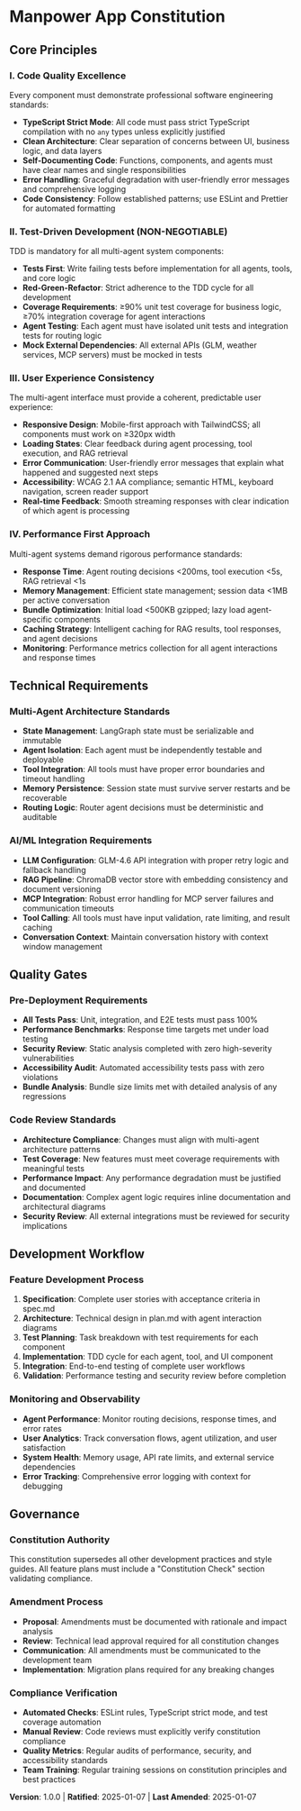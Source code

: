 # Manpower App Constitution

## Core Principles

### I. Code Quality Excellence
Every component must demonstrate professional software engineering standards:
- **TypeScript Strict Mode**: All code must pass strict TypeScript compilation with no `any` types unless explicitly justified
- **Clean Architecture**: Clear separation of concerns between UI, business logic, and data layers
- **Self-Documenting Code**: Functions, components, and agents must have clear names and single responsibilities
- **Error Handling**: Graceful degradation with user-friendly error messages and comprehensive logging
- **Code Consistency**: Follow established patterns; use ESLint and Prettier for automated formatting

### II. Test-Driven Development (NON-NEGOTIABLE)
TDD is mandatory for all multi-agent system components:
- **Tests First**: Write failing tests before implementation for all agents, tools, and core logic
- **Red-Green-Refactor**: Strict adherence to the TDD cycle for all development
- **Coverage Requirements**: ≥90% unit test coverage for business logic, ≥70% integration coverage for agent interactions
- **Agent Testing**: Each agent must have isolated unit tests and integration tests for routing logic
- **Mock External Dependencies**: All external APIs (GLM, weather services, MCP servers) must be mocked in tests

### III. User Experience Consistency
The multi-agent interface must provide a coherent, predictable user experience:
- **Responsive Design**: Mobile-first approach with TailwindCSS; all components must work on ≥320px width
- **Loading States**: Clear feedback during agent processing, tool execution, and RAG retrieval
- **Error Communication**: User-friendly error messages that explain what happened and suggested next steps
- **Accessibility**: WCAG 2.1 AA compliance; semantic HTML, keyboard navigation, screen reader support
- **Real-time Feedback**: Smooth streaming responses with clear indication of which agent is processing

### IV. Performance First Approach
Multi-agent systems demand rigorous performance standards:
- **Response Time**: Agent routing decisions <200ms, tool execution <5s, RAG retrieval <1s
- **Memory Management**: Efficient state management; session data <1MB per active conversation
- **Bundle Optimization**: Initial load <500KB gzipped; lazy load agent-specific components
- **Caching Strategy**: Intelligent caching for RAG results, tool responses, and agent decisions
- **Monitoring**: Performance metrics collection for all agent interactions and response times

## Technical Requirements

### Multi-Agent Architecture Standards
- **State Management**: LangGraph state must be serializable and immutable
- **Agent Isolation**: Each agent must be independently testable and deployable
- **Tool Integration**: All tools must have proper error boundaries and timeout handling
- **Memory Persistence**: Session state must survive server restarts and be recoverable
- **Routing Logic**: Router agent decisions must be deterministic and auditable

### AI/ML Integration Requirements
- **LLM Configuration**: GLM-4.6 API integration with proper retry logic and fallback handling
- **RAG Pipeline**: ChromaDB vector store with embedding consistency and document versioning
- **MCP Integration**: Robust error handling for MCP server failures and communication timeouts
- **Tool Calling**: All tools must have input validation, rate limiting, and result caching
- **Conversation Context**: Maintain conversation history with context window management

## Quality Gates

### Pre-Deployment Requirements
- **All Tests Pass**: Unit, integration, and E2E tests must pass 100%
- **Performance Benchmarks**: Response time targets met under load testing
- **Security Review**: Static analysis completed with zero high-severity vulnerabilities
- **Accessibility Audit**: Automated accessibility tests pass with zero violations
- **Bundle Analysis**: Bundle size limits met with detailed analysis of any regressions

### Code Review Standards
- **Architecture Compliance**: Changes must align with multi-agent architecture patterns
- **Test Coverage**: New features must meet coverage requirements with meaningful tests
- **Performance Impact**: Any performance degradation must be justified and documented
- **Documentation**: Complex agent logic requires inline documentation and architectural diagrams
- **Security Review**: All external integrations must be reviewed for security implications

## Development Workflow

### Feature Development Process
1. **Specification**: Complete user stories with acceptance criteria in spec.md
2. **Architecture**: Technical design in plan.md with agent interaction diagrams
3. **Test Planning**: Task breakdown with test requirements for each component
4. **Implementation**: TDD cycle for each agent, tool, and UI component
5. **Integration**: End-to-end testing of complete user workflows
6. **Validation**: Performance testing and security review before completion

### Monitoring and Observability
- **Agent Performance**: Monitor routing decisions, response times, and error rates
- **User Analytics**: Track conversation flows, agent utilization, and user satisfaction
- **System Health**: Memory usage, API rate limits, and external service dependencies
- **Error Tracking**: Comprehensive error logging with context for debugging

## Governance

### Constitution Authority
This constitution supersedes all other development practices and style guides. All feature plans must include a "Constitution Check" section validating compliance.

### Amendment Process
- **Proposal**: Amendments must be documented with rationale and impact analysis
- **Review**: Technical lead approval required for all constitution changes
- **Communication**: All amendments must be communicated to the development team
- **Implementation**: Migration plans required for any breaking changes

### Compliance Verification
- **Automated Checks**: ESLint rules, TypeScript strict mode, and test coverage automation
- **Manual Review**: Code reviews must explicitly verify constitution compliance
- **Quality Metrics**: Regular audits of performance, security, and accessibility standards
- **Team Training**: Regular training sessions on constitution principles and best practices

**Version**: 1.0.0 | **Ratified**: 2025-01-07 | **Last Amended**: 2025-01-07